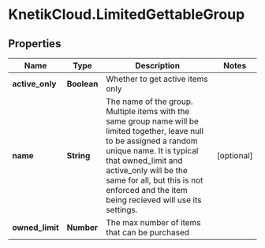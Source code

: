 # KnetikCloud.LimitedGettableGroup

## Properties
Name | Type | Description | Notes
------------ | ------------- | ------------- | -------------
**active_only** | **Boolean** | Whether to get active items only | 
**name** | **String** | The name of the group. Multiple items with the same group name will be limited together, leave null to be assigned a random unique name. It is typical that owned_limit and active_only will be the same for all, but this is not enforced and the item being recieved will use its settings. | [optional] 
**owned_limit** | **Number** | The max number of items that can be purchased | 


